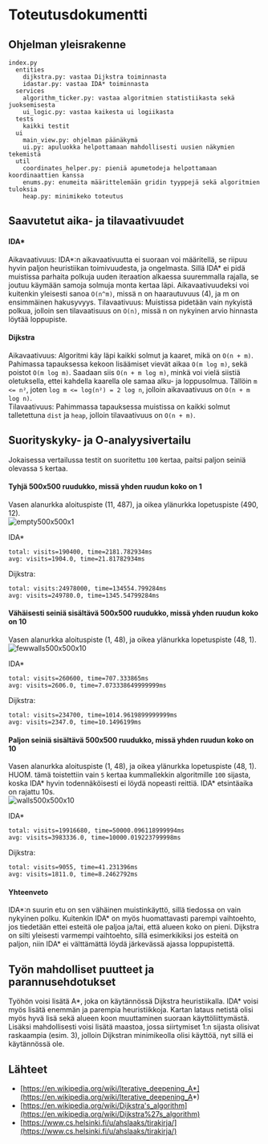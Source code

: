 # Toteutusdokumentti

## Ohjelman yleisrakenne
```
index.py
  entities
    dijkstra.py: vastaa Dijkstra toiminnasta
    idastar.py: vastaa IDA* toiminnasta
  services
    algorithm_ticker.py: vastaa algoritmien statistiikasta sekä juoksemisesta
    ui_logic.py: vastaa kaikesta ui logiikasta
  tests
    kaikki testit
  ui
    main_view.py: ohjelman päänäkymä
    ui.py: apuluokka helpottamaan mahdollisesti uusien näkymien tekemistä
  util
    coordinates_helper.py: pieniä apumetodeja helpottamaan koordinaattien kanssa
    enums.py: enumeita määrittelemään gridin tyyppejä sekä algoritmien tuloksia
    heap.py: minimikeko toteutus
```

## Saavutetut aika- ja tilavaativuudet

#### IDA*

Aikavaativuus: IDA*:n aikavaativuutta ei suoraan voi määritellä, se riipuu hyvin paljon heuristiikan toimivuudesta,
ja ongelmasta. Sillä IDA* ei pidä muistissa parhaita polkuja uuden iteraation alkaessa suuremmalla rajalla, 
se joutuu käymään samoja solmuja monta kertaa läpi. Aikavaativuudeksi voi kuitenkin yleisesti sanoa `O(n^m)`, missä
n on haarautuvuus (4), ja m on ensimmäinen hakusyvyys.
Tilavaativuus: Muistissa pidetään vain nykyistä polkua, jolloin sen tilavaatisuus on `O(n)`, missä
n on nykyinen arvio hinnasta löytää loppupiste.

#### Dijkstra

Aikavaativuus: Algoritmi käy läpi kaikki solmut ja kaaret, mikä on `O(n + m)`. Pahimassa tapauksessa kekoon lisäämiset
vievät aikaa `O(m log m)`, sekä poistot `O(m log m)`. Saadaan siis `O(n + m log m)`, minkä voi vielä siistiä oletuksella,
ettei kahdella kaarella ole samaa alku- ja loppusolmua. Tällöin `m <= n²`, joten `log m <= log(n²) = 2 log n`,
jolloin aikavaativuus on `O(n + m log n)`.  
Tilavaativuus: Pahimmassa tapauksessa muistissa on kaikki solmut talletettuna `dist` ja `heap`, jolloin tilavaativuus on `O(n + m)`.

## Suorityskyky- ja O-analyysivertailu

Jokaisessa vertailussa testit on suoritettu `100` kertaa, paitsi paljon seiniä olevassa `5` kertaa.

#### Tyhjä 500x500 ruudukko, missä yhden ruudun koko on 1
Vasen alanurkka aloituspiste (11, 487), ja oikea ylänurkka lopetuspiste (490, 12).  
![empty500x500x1](kuvat/empty500x500x1.png)

IDA*
```
total: visits=190400, time=2181.782934ms
avg: visits=1904.0, time=21.81782934ms
```
Dijkstra:
```
total: visits:24978000, time=134554.799284ms
avg: visits=249780.0, time=1345.54799284ms
```

#### Vähäisesti seiniä sisältävä 500x500 ruudukko, missä yhden ruudun koko on 10
Vasen alanurkka aloituspiste (1, 48), ja oikea ylänurkka lopetuspiste (48, 1).  
![fewwalls500x500x10](kuvat/fewwalls500x500x10.png)

IDA*
```
total: visits=260600, time=707.333865ms
avg: visits=2606.0, time=7.073338649999999ms
```
Dijkstra:
```
total: visits=234700, time=1014.9619899999999ms
avg: visits=2347.0, time=10.1496199ms
```

#### Paljon seiniä sisältävä 500x500 ruudukko, missä yhden ruudun koko on 10
Vasen alanurkka aloituspiste (1, 48), ja oikea ylänurkka lopetuspiste (48, 1).  
HUOM. tämä toistettiin vain `5` kertaa kummallekkin algoritmille `100` sijasta, koska
IDA* hyvin todennäköisesti ei löydä nopeasti reittiä. IDA* etsintäaika on rajattu 10s.  
![walls500x500x10](kuvat/walls500x500x10.png)

IDA*
```
total: visits=19916680, time=50000.096118999994ms
avg: visits=3983336.0, time=10000.019223799998ms
```
Dijkstra:
```
total: visits=9055, time=41.231396ms
avg: visits=1811.0, time=8.2462792ms
```

#### Yhteenveto

IDA*:n suurin etu on sen vähäinen muistinkäyttö, sillä tiedossa on vain nykyinen polku.
Kuitenkin IDA* on myös huomattavasti parempi vaihtoehto, jos tiedetään ettei esteitä ole paljoa 
ja/tai, että alueen koko on pieni. Dijkstra on silti yleisesti varmempi vaihtoehto, sillä esimerkikiksi 
jos esteitä on paljon, niin IDA* ei välttämättä löydä järkevässä ajassa loppupistettä.

## Työn mahdolliset puutteet ja parannusehdotukset

Työhön voisi lisätä A*, joka on käytännössä Dijkstra heuristiikalla. IDA* voisi myös lisätä enemmän ja parempia
heuristiikkoja. Kartan lataus netistä olisi myös hyvä lisä sekä alueen koon muuttaminen suoraan käyttöliittymästä.
Lisäksi mahdollisesti voisi lisätä maastoa, jossa siirtymiset 1:n sijasta olisivat raskaampia (esim. 3), jolloin Dijkstran
minimikeolla olisi käyttöä, nyt sillä ei käytännössä ole.

## Lähteet
* [https://en.wikipedia.org/wiki/Iterative_deepening_A*](https://en.wikipedia.org/wiki/Iterative_deepening_A*)
* [https://en.wikipedia.org/wiki/Dijkstra's_algorithm](https://en.wikipedia.org/wiki/Dijkstra%27s_algorithm)
* [https://www.cs.helsinki.fi/u/ahslaaks/tirakirja/](https://www.cs.helsinki.fi/u/ahslaaks/tirakirja/)